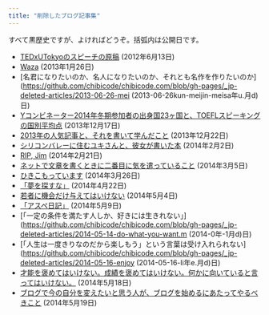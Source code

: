 ```yaml
---
title: "削除したブログ記事集"
---
```


すべて黒歴史ですが、よければどうぞ。括弧内は公開日です。

- [TEDxUTokyoのスピーチの原稿](https://github.com/chibicode/chibicode.com/blob/gh-pages/_jp-deleted-articles/2012-06-13-tedxutokyo-speech-draft.md) (2012年6月13日)
- [Waza](https://github.com/chibicode/chibicode.com/blob/gh-pages/_jp-deleted-articles/2013-01-26-waza.md) (2013年1月26日)
- [名君になりたいのか、名人になりたいのか、それとも名作を作りたいのか](https://github.com/chibicode/chibicode.com/blob/gh-pages/_jp-deleted-articles/2013-06-26-mei (2013-06-26kun-meijin-meisa年u.月d)日)
- [Yコンビネーター2014年冬期参加者の出身国23ヶ国と、TOEFLスピーキングの国別平均点](https://github.com/chibicode/chibicode.com/blob/gh-pages/_jp-deleted-articles/2013-12-17-y-2014-23-toefl.md) (2013年12月17日)
- [2013年の人気記事と、それを書いて学んだこと](https://github.com/chibicode/chibicode.com/blob/gh-pages/_jp-deleted-articles/2013-12-22-2013.md) (2013年12月22日)
- [シリコンバレーに住むユキさんと、彼女が書いた本](https://github.com/chibicode/chibicode.com/blob/gh-pages/_jp-deleted-articles/2014-02-02-yuki.md) (2014年2月2日)
- [RIP, Jim](https://github.com/chibicode/chibicode.com/blob/gh-pages/_jp-deleted-articles/2014-02-21-rip-jim.md) (2014年2月21日)
- [ネットで文章を書くときに二番目に気を遣っていること](https://github.com/chibicode/chibicode.com/blob/gh-pages/_jp-deleted-articles/2014-03-05-tips2.md) (2014年3月5日)
- [ひきこもっています](https://github.com/chibicode/chibicode.com/blob/gh-pages/_jp-deleted-articles/2014-03-26-hikikomori.md) (2014年3月26日)
- [「夢を探すな」](https://github.com/chibicode/chibicode.com/blob/gh-pages/_jp-deleted-articles/2014-04-22-senna.md) (2014年4月22日)
- [若者に機会だけ与えてはいけない](https://github.com/chibicode/chibicode.com/blob/gh-pages/_jp-deleted-articles/2014-05-04-opportunities-vs-challenges.md) (2014年5月4日)
- [「アスペ日記」](https://github.com/chibicode/chibicode.com/blob/gh-pages/_jp-deleted-articles/2014-05-09-aspergers.md) (2014年5月9日)
- [「一定の条件を満たす人しか、好きには生きれない」](https://github.com/chibicode/chibicode.com/blob/gh-pages/_jp-deleted-articles/2014-05-14-do-what-you-want.m (2014-0年-1月d)日)
- [「人生は一度きりなのだから楽しもう」という言葉は受け入れられない](https://github.com/chibicode/chibicode.com/blob/gh-pages/_jp-deleted-articles/2014-05-16-enjoy (2014-05-16-li年e.月d)日)
- [才能を褒めてはいけない。成績を褒めてはいけない。何かに向いていると言ってはいけない。](https://github.com/chibicode/chibicode.com/blob/gh-pages/_jp-deleted-articles/2014-05-18-anti-compliment.md) (2014年5月18日)
- [ブログで今の自分を変えたいと思う人が、ブログを始めるにあたってやるべきこと](https://github.com/chibicode/chibicode.com/blob/gh-pages/_jp-deleted-articles/2014-05-19-advice-for-novice-bloggers.md) (2014年5月19日)
